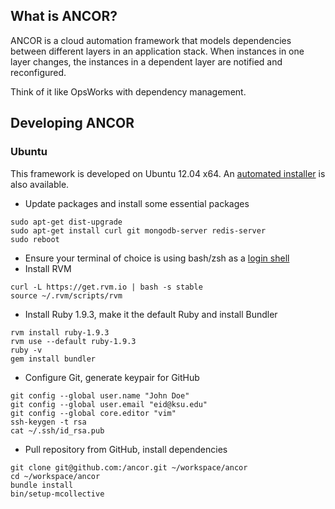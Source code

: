 ## What is ANCOR?

ANCOR is a cloud automation framework that models dependencies between different layers in an
application stack. When instances in one layer changes, the instances in a dependent layer
are notified and reconfigured.

Think of it like OpsWorks with dependency management.

## Developing ANCOR

### Ubuntu

This framework is developed on Ubuntu 12.04 x64. An [automated installer](https://github.com/arguslab/ancor-environment) is also available.
- Update packages and install some essential packages

```
sudo apt-get dist-upgrade
sudo apt-get install curl git mongodb-server redis-server
sudo reboot
```

- Ensure your terminal of choice is using bash/zsh as a [login shell](https://rvm.io/support/faq)
- Install RVM

```
curl -L https://get.rvm.io | bash -s stable
source ~/.rvm/scripts/rvm
```

- Install Ruby 1.9.3, make it the default Ruby and install Bundler

```
rvm install ruby-1.9.3
rvm use --default ruby-1.9.3
ruby -v
gem install bundler
```

- Configure Git, generate keypair for GitHub

```
git config --global user.name "John Doe"
git config --global user.email "eid@ksu.edu"
git config --global core.editor "vim"
ssh-keygen -t rsa
cat ~/.ssh/id_rsa.pub
```

- Pull repository from GitHub, install dependencies

```
git clone git@github.com:/ancor.git ~/workspace/ancor
cd ~/workspace/ancor
bundle install
bin/setup-mcollective
```
